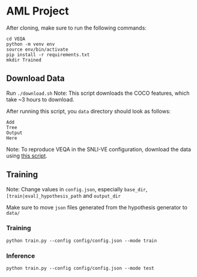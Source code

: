 # AML Project
After cloning, make sure to run the following commands:
```
cd VEQA
python -m venv env
source env/bin/activate
pip install -r requirements.txt
mkdir Trained
```

## Download Data
Run `./download.sh`
Note: This script downloads the COCO features, which take ~3 hours to download.

After running this script, you `data` directory should look as follows:
```
Add
Tree
Output
Here
```

Note: To reproduce VEQA in the SNLI-VE configuration, download the data using [this script](https://github.com/ChenRocks/UNITER/blob/master/scripts/download_ve.sh).

<!-- VQA Questions data [[link](https://visualqa.org/vqa_v1_download.html)] -->


## Training
Note: Change values in `config.json`, especially `base_dir`, `[train|eval]_hypothesis_path` and `output_dir`

Make sure to move `json` files generated from the hypothesis generator to `data/`

### Training
`python train.py --config config/config.json --mode train`

### Inference
`python train.py --config config/config.json --mode test`
